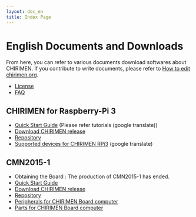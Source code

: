 ```yaml
---
layout: doc_en
title: Index Page
---
```


# English Documents and Downloads

From here, you can refer to various documents download softwares about CHIRIMEN. If you contribute to write documents, please refer to [How to edit chirimen.org](https://github.com/chirimen-oh/chirimen-oh.github.io).

* [License](../../license/)
* [FAQ](FAQ.html)

## CHIRIMEN for Raspberry-Pi 3
* [Quick Start Guide](https://translate.google.co.jp/translate?sl=ja&tl=en&js=y&prev=_t&hl=ja&ie=UTF-8&u=https%3A%2F%2Ftutorial.chirimen.org%2F&edit-text=&act=url) (Please refer tutorials (google translate))
* [Download CHIRIMEN release](https://github.com/chirimen-oh/chirimen-raspi3/releases)
* [Repository](https://github.com/chirimen-oh/chirimen-raspi3)
* [Supported devices for CHIRIMEN RPi3](https://translate.google.co.jp/translate?sl=ja&tl=en&js=y&prev=_t&hl=ja&ie=UTF-8&u=http%3A%2F%2Fchirimen.org%2Fchirimen-raspi3%2Fgc%2Ftop%2Fexamples%2F&edit-text=&act=url) (google translate)

## CMN2015-1
* Obtaining the Board : The production of CMN2015-1 has ended.
* [Quick Start Guide](quickStart.html)
* [Download CHIRIMEN release](http://github.com/chirimen-oh/release/releases/)
* [Repository](http://github.com/chirimen-oh)
* [Peripherals for CHIRIMEN Board computer](https://github.com/chirimen-oh/chirimen-oh.github.io/wiki/peripherals(en))
* [Parts for CHIRIMEN Board computer](https://github.com/chirimen-oh/chirimen-oh.github.io/wiki/parts(en))
